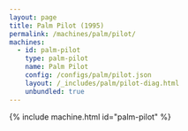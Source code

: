 ```yaml
---
layout: page
title: Palm Pilot (1995)
permalink: /machines/palm/pilot/
machines:
  - id: palm-pilot
    type: palm-pilot
    name: Palm Pilot
    config: /configs/palm/pilot.json
    layout: /_includes/palm/pilot-diag.html
    unbundled: true
---
```


{% include machine.html id="palm-pilot" %}
